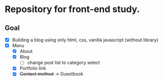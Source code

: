 # Repository for front-end study.  

## Goal  
- [x] Building a blog using only html, css, vanilla javascript (without library)  
- [x] Menu  
    - [x] About  
    - [x] Blog
        - [ ] change post list to category select
    - [x] Portfolio link  
    - [x] ~~Contact method~~ -> Guestbook  
